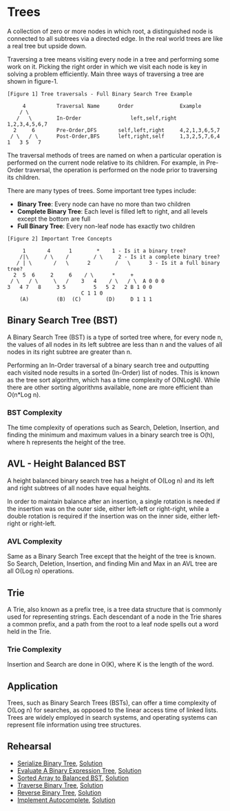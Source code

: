 # Trees

A collection of zero or more nodes in which root, a distinguished node is connected to all subtrees via a directed edge. In the real world trees are like a real tree but upside down.

Traversing a tree means visiting every node in a tree and performing some work on it. Picking the right order in which we visit each node is key in solving a problem efficiently. Main three ways of traversing a tree are shown in figure-1.

```ASCII
[Figure 1] Tree traversals - Full Binary Search Tree Example

     4			Traversal Name		Order 		        Example
    / \
   /   \		In-Order                left,self,right		1,2,3,4,5,6,7
  2     6		Pre-Order,DFS		self,left,right		4,2,1,3,6,5,7
 / \   / \		Post-Order,BFS		left,right,self		1,3,2,5,7,6,4
1   3 5   7
```

The traversal methods of trees are named on when a particular operation is performed on the current node relative to its children. For example, in Pre-Order traversal, the operation is performed on the node prior to traversing its children.

There are many types of trees. Some important tree types include:

* **Binary Tree**: Every node can have no more than two children
* **Complete Binary Tree**: Each level is filled left to right, and all levels except the bottom are full
* **Full Binary Tree**: Every non-leaf node has exactly two children

```ASCII
[Figure 2] Important Tree Concepts

     1		 4	    1        * 	  1 - Is it a binary tree?
    /|\		/ \	   /        / \	    2 - Is it a complete binary tree?
   / | \       /   \	  2        /   \      3 - Is it a full binary tree?
  2  5  6     2     6	 / \	  *     +
 / \   / \     \   /	3   4    / \   / \	A 0 0 0
3   4 7   8  	3 5	    	5   5 2   2	B 1 0 0
						C 1 1 0
    (A)	        (B)	 (C)	    (D)		D 1 1 1
```

## Binary Search Tree (BST)

A Binary Search Tree (BST) is a type of sorted tree where, for every node n, the values of all nodes in its left subtree are less than n and the values of all nodes in its right subtree are greater than n.

Performing an In-Order traversal of a binary search tree and outputting each visited node results in a sorted (In-Order) list of nodes. This is known as the tree sort algorithm, which has a time complexity of O(NLogN). While there are other sorting algorithms available, none are more efficient than O(n*Log n).

### BST Complexity

The time complexity of operations such as Search, Deletion, Insertion, and finding the minimum and maximum values in a binary search tree is O(h), where h represents the height of the tree.

## AVL - Height Balanced BST

A height balanced binary search tree has a height of O(Log n) and its left and right subtrees of all nodes have equal heights.

In order to maintain balance after an insertion, a single rotation is needed if the insertion was on the outer side, either left-left or right-right, while a double rotation is required if the insertion was on the inner side, either left-right or right-left.

### AVL Complexity

Same as a Binary Search Tree except that the height of the tree is known. So Search, Deletion, Insertion, and finding Min and Max in an AVL tree are all O(Log n) operations.

## Trie

A Trie, also known as a prefix tree, is a tree data structure that is commonly used for representing strings. Each descendant of a node in the Trie shares a common prefix, and a path from the root to a leaf node spells out a word held in the Trie.

### Trie Complexity

Insertion and Search are done in O(K), where K is the length of the word.

## Application

Trees, such as Binary Search Trees (BSTs), can offer a time complexity of O(Log n) for searches, as opposed to the linear access time of linked lists. Trees are widely employed in search systems, and operating systems can represent file information using tree structures.

## Rehearsal

* [Serialize Binary Tree](./serialize_tree_test.go), [Solution](./serialize_tree.go)
* [Evaluate A Binary Expression Tree](./evaluate_expression_test.go), [Solution](./evaluate_expression.go)
* [Sorted Array to Balanced BST](./sorted_array_to_balanced_bsd_test.go), [Solution](./sorted_array_to_balanced_bsd.go)
* [Traverse Binary Tree](./traverse_binary_tree_test.go), [Solution](./traverse_binary_tree.go)
* [Reverse Binary Tree](./reverse_binary_tree_test.go), [Solution](./reverse_binary_tree_test.go)
* [Implement Autocomplete](./auto_complete_test.go), [Solution](./auto_complete.go)

